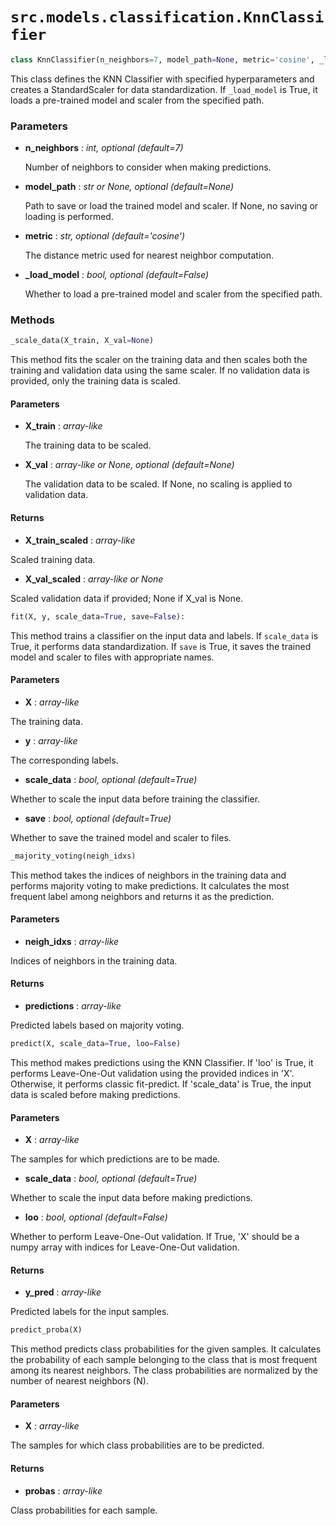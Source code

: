 # `src.models.classification.KnnClassifier`

```python
class KnnClassifier(n_neighbors=7, model_path=None, metric='cosine', _load_model=False)
```

This class defines the KNN Classifier with specified hyperparameters 
        and creates a StandardScaler for data standardization. If `_load_model` 
        is True, it loads a pre-trained model and scaler from the specified path.

### Parameters

- **n_neighbors** : _int, optional (default=7)_
    
    Number of neighbors to consider when making predictions.

- **model_path** : _str or None, optional (default=None)_
    
    Path to save or load the trained model and scaler. If None, no 
    saving or loading is performed.

- **metric** : _str, optional (default='cosine')_
    
    The distance metric used for nearest neighbor computation.

- **_load_model** : _bool, optional (default=False)_
    
    Whether to load a pre-trained model and scaler from the specified 
    path.

### Methods
```python
_scale_data(X_train, X_val=None)
```
This method fits the scaler on the training data and then scales both 
        the training and validation data using the same scaler. If no validation 
        data is provided, only the training data is scaled.

#### Parameters
- **X_train** : _array-like_

    The training data to be scaled.

- **X_val** : _array-like or None, optional (default=None)_

    The validation data to be scaled. If None, no scaling is applied to 
    validation data.

#### Returns
- **X_train_scaled** : _array-like_

Scaled training data.

- **X_val_scaled** : _array-like or None_

Scaled validation data if provided; None if X_val is None.


```python
fit(X, y, scale_data=True, save=False):
```
This method trains a classifier on the input data and labels. If 
`scale_data` is True, it performs data standardization. If `save` is 
True, it saves the trained model and scaler to files with appropriate 
names.

#### Parameters
- **X** : _array-like_

The training data.

- **y** : _array-like_

The corresponding labels.

- **scale_data** : _bool, optional (default=True)_

Whether to scale the input data before training the classifier.

- **save** : _bool, optional (default=True)_

Whether to save the trained model and scaler to files.


```python
_majority_voting(neigh_idxs)
```
This method takes the indices of neighbors in the training data and 
performs majority voting to make predictions. It calculates the most 
frequent label among neighbors and returns it as the prediction.

#### Parameters
- **neigh_idxs** : _array-like_

Indices of neighbors in the training data.

#### Returns
- **predictions** : _array-like_

Predicted labels based on majority voting.


```python
predict(X, scale_data=True, loo=False)
```
This method makes predictions using the KNN Classifier. If 'loo' is 
True, it performs Leave-One-Out validation using the provided indices 
in 'X'. Otherwise, it performs classic fit-predict. If 'scale_data' is 
True, the input data is scaled before making predictions.

#### Parameters
- **X** : _array-like_

The samples for which predictions are to be made.

- **scale_data** : _bool, optional (default=True)_

Whether to scale the input data before making predictions.

- **loo** : _bool, optional (default=False)_

Whether to perform Leave-One-Out validation. If True, 'X' should be 
a numpy array with indices for Leave-One-Out validation.

#### Returns
- **y_pred** : _array-like_

Predicted labels for the input samples.


```python
predict_proba(X)
```
This method predicts class probabilities for the given samples. It 
calculates the probability of each sample belonging to the class that 
is most frequent among its nearest neighbors. The class probabilities 
are normalized by the number of nearest neighbors (N).

#### Parameters
- **X** : _array-like_

The samples for which class probabilities are to be predicted.

#### Returns
- **probas** : _array-like_

Class probabilities for each sample.